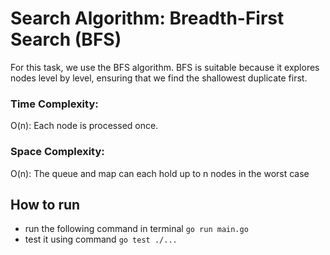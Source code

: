 # Search Algorithm: Breadth-First Search (BFS)

For this task, we use the BFS algorithm. BFS is suitable because it explores nodes level by level, ensuring that we find the shallowest duplicate first.

### Time Complexity:
 O(n): Each node is processed once.
### Space Complexity:
O(n): The queue and map can each hold up to n nodes in the worst case

## How to run
- run the following command in terminal `go run main.go`
- test it using command `go test ./...`